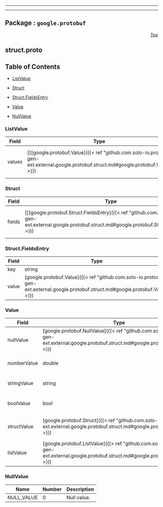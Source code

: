 
---

---

## Package : `google.protobuf`



<a name="top"></a>

<a name="API Reference for struct.proto"></a>
<p align="right"><a href="#top">Top</a></p>

## struct.proto


## Table of Contents
  - [ListValue](#google.protobuf.ListValue)
  - [Struct](#google.protobuf.Struct)
  - [Struct.FieldsEntry](#google.protobuf.Struct.FieldsEntry)
  - [Value](#google.protobuf.Value)

  - [NullValue](#google.protobuf.NullValue)






<a name="google.protobuf.ListValue"></a>

### ListValue



| Field | Type | Label | Description |
| ----- | ---- | ----- | ----------- |
| values | [][google.protobuf.Value]({{< ref "github.com.solo-io.protoc-gen-ext.external.google.protobuf.struct.md#google.protobuf.Value" >}}) | repeated | Repeated field of dynamically typed values. |
  





<a name="google.protobuf.Struct"></a>

### Struct



| Field | Type | Label | Description |
| ----- | ---- | ----- | ----------- |
| fields | [][google.protobuf.Struct.FieldsEntry]({{< ref "github.com.solo-io.protoc-gen-ext.external.google.protobuf.struct.md#google.protobuf.Struct.FieldsEntry" >}}) | repeated | Unordered map of dynamically typed values. |
  





<a name="google.protobuf.Struct.FieldsEntry"></a>

### Struct.FieldsEntry



| Field | Type | Label | Description |
| ----- | ---- | ----- | ----------- |
| key | string |  |  |
  | value | [google.protobuf.Value]({{< ref "github.com.solo-io.protoc-gen-ext.external.google.protobuf.struct.md#google.protobuf.Value" >}}) |  |  |
  





<a name="google.protobuf.Value"></a>

### Value



| Field | Type | Label | Description |
| ----- | ---- | ----- | ----------- |
| nullValue | [google.protobuf.NullValue]({{< ref "github.com.solo-io.protoc-gen-ext.external.google.protobuf.struct.md#google.protobuf.NullValue" >}}) |  | Represents a null value. |
  | numberValue | double |  | Represents a double value. |
  | stringValue | string |  | Represents a string value. |
  | boolValue | bool |  | Represents a boolean value. |
  | structValue | [google.protobuf.Struct]({{< ref "github.com.solo-io.protoc-gen-ext.external.google.protobuf.struct.md#google.protobuf.Struct" >}}) |  | Represents a structured value. |
  | listValue | [google.protobuf.ListValue]({{< ref "github.com.solo-io.protoc-gen-ext.external.google.protobuf.struct.md#google.protobuf.ListValue" >}}) |  | Represents a repeated `Value`. |
  




 <!-- end messages -->


<a name="google.protobuf.NullValue"></a>

### NullValue


| Name | Number | Description |
| ---- | ------ | ----------- |
| NULL_VALUE | 0 | Null value. |


 <!-- end enums -->

 <!-- end HasExtensions -->

 <!-- end services -->

